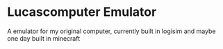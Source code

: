 # Lucascomputer Emulator
 A emulator for my original computer, currently built in logisim and maybe one day built in minecraft
